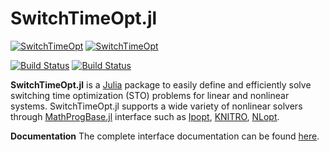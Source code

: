 # SwitchTimeOpt.jl
[![SwitchTimeOpt](http://pkg.julialang.org/badges/SwitchTimeOpt_0.4.svg)](http://pkg.julialang.org/?pkg=SwitchTimeOpt)
[![SwitchTimeOpt](http://pkg.julialang.org/badges/SwitchTimeOpt_0.5.svg)](http://pkg.julialang.org/?pkg=SwitchTimeOpt)

[![Build Status](https://travis-ci.org/bstellato/SwitchTimeOpt.jl.svg?branch=master)](https://travis-ci.org/bstellato/SwitchTimeOpt.jl)
[![Build Status](https://ci.appveyor.com/api/projects/status/github/bstellato/SwitchTimeOpt.jl?branch=master&svg=true)](https://ci.appveyor.com/project/bstellato/switchtimeopt-jl/branch/master)



**SwitchTimeOpt.jl** is a [Julia](https://github.com/JuliaLang/julia) package to easily define and efficiently solve switching time optimization (STO) problems for linear and nonlinear systems. SwitchTimeOpt.jl supports a wide variety of nonlinear solvers through [MathProgBase.jl](https://github.com/JuliaOpt/MathProgBase.jl) interface such as [Ipopt](https://github.com/JuliaOpt/Ipopt.jl), [KNITRO](https://github.com/JuliaOpt/KNITRO.jl), [NLopt](https://github.com/JuliaOpt/NLopt.jl).


**Documentation** The complete interface documentation can be found [here](http://switchtimeoptjl.readthedocs.io/en/latest/).
